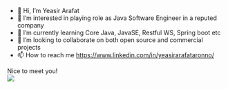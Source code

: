 - 👋 Hi, I’m Yeasir Arafat
- 👀 I’m interested in playing role as Java Software Engineer in a reputed company
- 🌱 I’m currently learning Core Java, JavaSE, Restful WS, Spring boot etc
- 💞️ I’m looking to collaborate on both open source and commercial projects
- 📫 How to reach me https://www.linkedin.com/in/yeasirarafataronno/

Nice to meet you!<br>
![](https://komarev.com/ghpvc/?username=AronnoDIU&style=for-the-badge)

<!---
AronnoDIU/AronnoDIU is a ✨ special ✨ repository because its `README.md` (this file) appears on your GitHub profile.
You can click the Preview link to take a look at your changes.
--->
